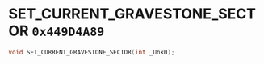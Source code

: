 # SET_CURRENT_GRAVESTONE_SECTOR `0x449D4A89`

```cpp
void SET_CURRENT_GRAVESTONE_SECTOR(int _Unk0);
```